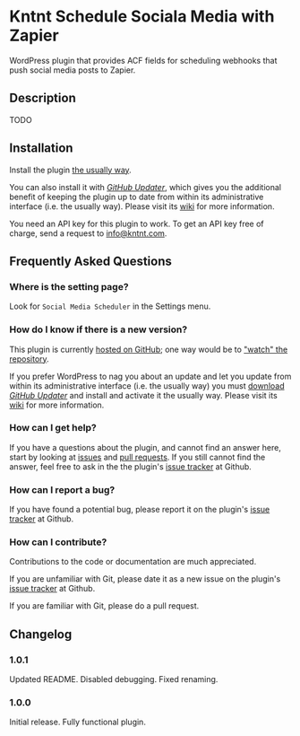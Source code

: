 # Kntnt Schedule Sociala Media with Zapier

WordPress plugin that provides ACF fields for scheduling webhooks that push social media posts to Zapier. 

## Description

TODO

## Installation

Install the plugin [the usually way](https://codex.wordpress.org/Managing_Plugins#Installing_Plugins).

You can also install it with [*GitHub Updater*](https://github.com/afragen/github-updater/archive/develop.zip), which gives you the additional benefit of keeping the plugin up to date from within its administrative interface (i.e. the usually way). Please visit its [wiki](https://github.com/afragen/github-updater/wiki) for more information.

You need an API key for this plugin to work. To get an API key free of charge, send a request to info@kntnt.com.

## Frequently Asked Questions

### Where is the setting page?

Look for `Social Media Scheduler` in the Settings menu.

### How do I know if there is a new version?

This plugin is currently [hosted on GitHub](https://github.com/kntnt/kntnt-schedule-sociala-media-zapier); one way would be to ["watch" the repository](https://help.github.com/articles/watching-and-unwatching-repositories/).

If you prefer WordPress to nag you about an update and let you update from within its administrative interface (i.e. the usually way) you must [download *GitHub Updater*](https://github.com/afragen/github-updater/archive/develop.zip) and install and activate it the usually way. Please visit its [wiki](https://github.com/afragen/github-updater/wiki) for more information. 

### How can I get help?

If you have a questions about the plugin, and cannot find an answer here, start by looking at [issues](https://github.com/kntnt/kntnt-schedule-sociala-media-zapier/issues) and [pull requests](https://github.com/kntnt/kntnt-schedule-sociala-media-zapier/pulls). If you still cannot find the answer, feel free to ask in the the plugin's [issue tracker](https://github.com/kntnt/kntnt-schedule-sociala-media-zapier/issues) at Github.

### How can I report a bug?

If you have found a potential bug, please report it on the plugin's [issue tracker](https://github.com/kntnt/kntnt-schedule-sociala-media-zapier/issues) at Github.

### How can I contribute?

Contributions to the code or documentation are much appreciated.

If you are unfamiliar with Git, please date it as a new issue on the plugin's [issue tracker](https://github.com/kntnt/kntnt-schedule-sociala-media-zapier/issues) at Github.

If you are familiar with Git, please do a pull request.

## Changelog

### 1.0.1

Updated README. Disabled debugging. Fixed renaming.

### 1.0.0

Initial release. Fully functional plugin.
